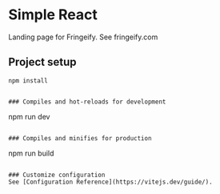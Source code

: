 # Simple React

Landing page for Fringeify. See fringeify.com

## Project setup
```
npm install


### Compiles and hot-reloads for development
```
npm run dev
```

### Compiles and minifies for production
```
npm run build
```

### Customize configuration
See [Configuration Reference](https://vitejs.dev/guide/).



